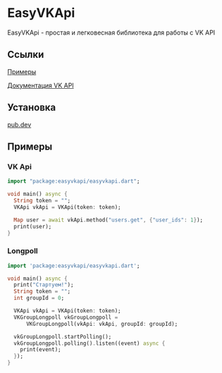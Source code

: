 # EasyVKApi

EasyVKApi - простая и легковесная библиотека для работы с VK API

## Ccылки

[Примеры](https://github.com/realmurgyl/easyvkapi/tree/main/example)

[Документация VK API](https://dev.vk.com/ru/reference)

## Установка

[pub.dev](https://pub.dev/packages/easyvkapi)

## Примеры

### VK Api

```dart
import "package:easyvkapi/easyvkapi.dart";

void main() async {
  String token = "";
  VKApi vkApi = VKApi(token: token);

  Map user = await vkApi.method("users.get", {"user_ids": 1});
  print(user);
}

```


### Longpoll

```dart
import 'package:easyvkapi/easyvkapi.dart';

void main() async {
  print("Стартуем!");
  String token = "";
  int groupId = 0;

  VKApi vkApi = VKApi(token: token);
  VKGroupLongpoll vkGroupLongpoll =
      VKGroupLongpoll(vkApi: vkApi, groupId: groupId);

  vkGroupLongpoll.startPolling();
  vkGroupLongpoll.polling().listen((event) async {
    print(event);
  });
}
```
